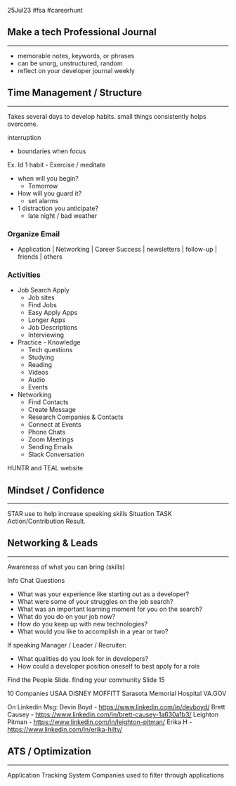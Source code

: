 25Jul23 #fsa #careerhunt


## Make a tech Professional Journal
---- 
- memorable notes, keywords, or phrases
- can be unorg, unstructured, random
- reflect on your developer journal weekly


## Time Management / Structure
----

Takes several days to develop habits. 
small things consistently helps overcome. 

 interruption
 - boundaries when focus

Ex.
Id 1 habit  - Exercise / meditate
- when will you begin?
	- Tomorrow
- How will you guard it?
	- set alarms
- 1 distraction you anticipate?
	- late night / bad weather

### Organize Email
- Application | Networking | Career Success | newsletters | follow-up | friends | others

### Activities
- Job Search Apply
	- Job sites
	- Find Jobs
	- Easy Apply Apps
	- Longer Apps
	- Job Descriptions
	- Interviewing
- Practice - Knowledge
	- Tech questions
	- Studying
	- Reading
	- Videos
	- Audio
	- Events
- Networking
	- Find Contacts
	- Create Message
	- Research Companies & Contacts
	- Connect at Events
	- Phone Chats
	- Zoom Meetings
	- Sending Emails
	- Slack Conversation


HUNTR and TEAL website

## Mindset / Confidence
----

STAR use to help increase speaking skills
Situation
TASK
Action/Contribution
Result.



## Networking & Leads
----
Awareness of what you can bring (skills)


Info Chat Questions
- What was your experience like starting out as a developer?
- What were some of your struggles on the job search?
- What was an important learning moment for you on the search?
- What do you do on your job now?
- How do you keep up with new technologies?
- What would you like to accomplish in a year or two?

If speaking Manager / Leader / Recruiter:
- What qualities do you look for in developers?
- How could a developer position oneself to best apply for a role


Find the People Slide.  finding your community  Slide 15

10 Companies
USAA
DISNEY
MOFFITT
Sarasota Memorial Hospital
VA.GOV


On Linkedin Msg:
Devin Boyd - https://www.linkedin.com/in/devboyd/
Brett Causey - https://www.linkedin.com/in/brett-causey-1a630a1b3/
Leighton Pitman - https://www.linkedin.com/in/leighton-pitman/
Erika H - https://www.linkedin.com/in/erika-hilty/


## ATS / Optimization
----
Application Tracking System
	Companies used to filter through applications

